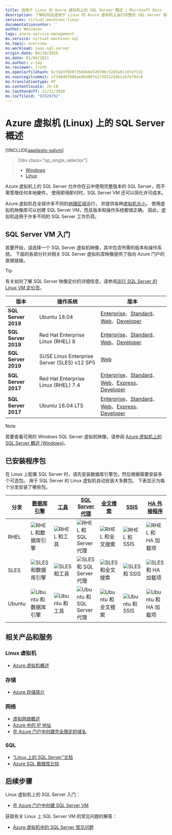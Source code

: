 ```yaml
---
title: 适用于 Linux 的 Azure 虚拟机上的 SQL Server 概述 | Microsoft Docs
description: 了解如何在适用于 Linux 的 Azure 虚拟机上运行完整的 SQL Server 版本。 获取到所有 Linux SQL Server VM 映像和相关内容的直接链接。
services: virtual-machines-linux
documentationcenter: ''
author: WenJason
tags: azure-service-management
ms.service: virtual-machines-sql
ms.topic: overview
ms.workload: iaas-sql-server
origin.date: 04/10/2018
ms.date: 01/04/2021
ms.author: v-jay
ms.reviewer: jroth
ms.openlocfilehash: bc3103f0207356bb0e52070bc5285a91107ef132
ms.sourcegitcommit: cf3d8d87096ae96388fe273551216b1cb7bf92c0
ms.translationtype: HT
ms.contentlocale: zh-CN
ms.lasthandoff: 12/31/2020
ms.locfileid: "97829792"
---
```

# <a name="overview-of-sql-server-on-azure-virtual-machines-linux"></a>Azure 虚拟机 (Linux) 上的 SQL Server 概述
[!INCLUDE[appliesto-sqlvm](../../includes/appliesto-sqlvm.md)]

> [!div class="op_single_selector"]
> * [Windows](../windows/sql-server-on-azure-vm-iaas-what-is-overview.md)
> * [Linux](sql-server-on-linux-vm-what-is-iaas-overview.md)

Azure 虚拟机上的 SQL Server 允许你在云中使用完整版本的 SQL Server，而不需管理任何本地硬件。 使用即用即付时，SQL Server VM 还可以简化许可成本。

Azure 虚拟机在全球许多不同的[地理区域](https://azure.microsoft.com/regions/)运行， 并提供各种[虚拟机大小](../../../virtual-machines/sizes.md)。 使用虚拟机映像库可以创建 SQL Server VM，而且版本和操作系统都很正确。 因此，虚拟机适用于许多不同的 SQL Server 工作负荷。 

## <a name="get-started-with-sql-server-vms"></a><a id="create"></a>SQL Server VM 入门

若要开始，请选择一个 SQL Server 虚拟机映像，其中包含所需的版本和操作系统。 下面的各部分针对相关 SQL Server 虚拟机库映像提供了指向 Azure 门户的直接链接。

> [!TIP]
> 有关如何了解 SQL Server 映像定价的详细信息，请参阅[运行 SQL Server 的 Linux VM 定价页](https://www.azure.cn/pricing/details/virtual-machines/linux/)。

| 版本 | 操作系统 | 版本 |
| --- | --- | --- |
| **SQL Server 2019** | Ubuntu 18.04 | [Enterprise](https://portal.azure.cn/#create/microsoftsqlserver.sql2019-ubuntu1804enterprise-ARM)、[Standard](https://portal.azure.cn/#create/microsoftsqlserver.sql2019-ubuntu1804standard-ARM)、[Web](https://portal.azure.cn/#create/microsoftsqlserver.sql2019-ubuntu1804web-ARM)、[Developer](https://portal.azure.cn/#create/microsoftsqlserver.sql2019-ubuntu1804sqldev-ARM) | 
| **SQL Server 2019** | Red Hat Enterprise Linux (RHEL) 8 | [Enterprise](https://portal.azure.cn/#create/microsoftsqlserver.sql2019-rhel8enterprise-ARM)、[Standard](https://portal.azure.cn/#create/microsoftsqlserver.sql2019-rhel8standard-ARM)、[Web](https://portal.azure.cn/#create/microsoftsqlserver.sql2019-rhel8web-ARM)、[Developer](https://portal.azure.cn/#create/microsoftsqlserver.sql2019-rhel8sqldev-ARM)|
| **SQL Server 2019** | SUSE Linux Enterprise Server (SLES) v12 SP5 | [Web](https://portal.azure.cn/#create/microsoftsqlserver.sql2019-sles12sp5web-ARM)|
| **SQL Server 2017** | Red Hat Enterprise Linux (RHEL) 7.4 |[Enterprise](https://portal.azure.cn/#create/Microsoft.SQLServer2017EnterpriseonRedHatEnterpriseLinux74)、[Standard](https://portal.azure.cn/#create/Microsoft.SQLServer2017StandardonRedHatEnterpriseLinux74)、[Web](https://portal.azure.cn/#create/Microsoft.SQLServer2017WebonRedHatEnterpriseLinux74)、[Express](https://portal.azure.cn/#create/Microsoft.FreeSQLServerLicenseSQLServer2017ExpressonRedHatEnterpriseLinux74)、[Developer](https://portal.azure.cn/#create/Microsoft.FreeSQLServerLicenseSQLServer2017DeveloperonRedHatEnterpriseLinux74) |
| **SQL Server 2017** | Ubuntu 16.04 LTS |[Enterprise](https://portal.azure.cn/#create/Microsoft.SQLServer2017EnterpriseonUbuntuServer1604LTS)、[Standard](https://portal.azure.cn/#create/Microsoft.SQLServer2017StandardonUbuntuServer1604LTS)、[Web](https://portal.azure.cn/#create/Microsoft.SQLServer2017WebonUbuntuServer1604LTS)、[Express](https://portal.azure.cn/#create/Microsoft.FreeSQLServerLicenseSQLServer2017ExpressonUbuntuServer1604LTS)、[Developer](https://portal.azure.cn/#create/Microsoft.FreeSQLServerLicenseSQLServer2017DeveloperonUbuntuServer1604LTS) |

> [!NOTE]
> 若要查看可用的 Windows SQL Server 虚拟机映像，请参阅 [Azure 虚拟机上的 SQL Server 概述 (Windows)](../windows/sql-server-on-azure-vm-iaas-what-is-overview.md)。

## <a name="installed-packages"></a><a id="packages"></a> 已安装程序包

在 Linux 上配置 SQL Server 时，请先安装数据库引擎包，然后根据需要安装多个可选包。 用于 SQL Server 的 Linux 虚拟机自动安装大多数包。 下表显示为每个分发安装了哪些包。

| 分发 | [数据库引擎](https://docs.microsoft.com/sql/linux/sql-server-linux-setup) | [工具](https://docs.microsoft.com/sql/linux/sql-server-linux-setup-tools) | [SQL Server 代理](https://docs.microsoft.com/sql/linux/sql-server-linux-setup-sql-agent) | [全文搜索](https://docs.microsoft.com/sql/linux/sql-server-linux-setup-full-text-search) | [SSIS](https://docs.microsoft.com/sql/linux/sql-server-linux-setup-ssis) | [HA 外接程序](https://docs.microsoft.com/sql/linux/sql-server-linux-business-continuity-dr) |
|---|---|---|---|---|---|---|
| RHEL | ![RHEL 和数据库引擎](./media/sql-server-on-linux-vm-what-is-iaas-overview/yes.png) | ![RHEL 和工具](./media/sql-server-on-linux-vm-what-is-iaas-overview/yes.png) | ![RHEL 和 SQL Server 代理](./media/sql-server-on-linux-vm-what-is-iaas-overview/yes.png) | ![RHEL 和全文搜索](./media/sql-server-on-linux-vm-what-is-iaas-overview/yes.png) | ![RHEL 和 SSIS](./media/sql-server-on-linux-vm-what-is-iaas-overview/yes.png) | ![RHEL 和 HA 加载项](./media/sql-server-on-linux-vm-what-is-iaas-overview/yes.png) |
| SLES | ![SLES 和数据库引擎](./media/sql-server-on-linux-vm-what-is-iaas-overview/yes.png) | ![SLES 和工具](./media/sql-server-on-linux-vm-what-is-iaas-overview/yes.png) | ![SLES 和 SQL Server 代理](./media/sql-server-on-linux-vm-what-is-iaas-overview/yes.png) | ![SLES 和全文搜索](./media/sql-server-on-linux-vm-what-is-iaas-overview/yes.png) | ![SLES 和 SSIS](./media/sql-server-on-linux-vm-what-is-iaas-overview/no.png) | ![SLES 和 HA 加载项](./media/sql-server-on-linux-vm-what-is-iaas-overview/yes.png)|
| Ubuntu | ![Ubuntu 和数据库引擎](./media/sql-server-on-linux-vm-what-is-iaas-overview/yes.png) | ![Ubuntu 和工具](./media/sql-server-on-linux-vm-what-is-iaas-overview/yes.png) | ![Ubuntu 和 SQL Server 代理](./media/sql-server-on-linux-vm-what-is-iaas-overview/yes.png) | ![Ubuntu 和全文搜索](./media/sql-server-on-linux-vm-what-is-iaas-overview/yes.png) | ![Ubuntu 和 SSIS](./media/sql-server-on-linux-vm-what-is-iaas-overview/yes.png) | ![Ubuntu 和 HA 加载项](./media/sql-server-on-linux-vm-what-is-iaas-overview/yes.png) |

## <a name="related-products-and-services"></a>相关产品和服务

### <a name="linux-virtual-machines"></a>Linux 虚拟机

* [Azure 虚拟机概述](../../../virtual-machines/linux/overview.md)

### <a name="storage"></a>存储

* [Azure 存储简介](../../../storage/common/storage-introduction.md)

### <a name="networking"></a>网络

* [虚拟网络概述](../../../virtual-network/virtual-networks-overview.md)
* [Azure 中的 IP 地址](../../../virtual-network/public-ip-addresses.md)
* [在 Azure 门户中创建完全限定的域名](../../../virtual-machines/create-fqdn.md)

### <a name="sql"></a>SQL

* [“Linux 上的 SQL Server”文档](https://docs.microsoft.com/sql/linux)
* [Azure SQL 数据库比较](../../azure-sql-iaas-vs-paas-what-is-overview.md)

## <a name="next-steps"></a>后续步骤

Linux 虚拟机上的 SQL Server 入门：

* [在 Azure 门户中创建 SQL Server VM](sql-vm-create-portal-quickstart.md)

获取有关 Linux 上 SQL Server VM 的常见问题的解答：

* [Azure 虚拟机中的 SQL Server 常见问题](frequently-asked-questions-faq.md)
